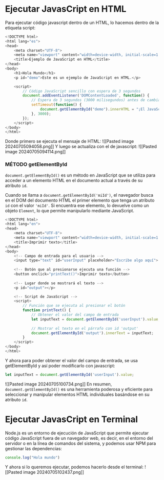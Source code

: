 # Ejecutar JavasCript en HTML

Para ejecutar código javascript dentro de un HTML, lo hacemos dentro de la etiqueta script:
```javascript
<!DOCTYPE html>
<html lang="es">
<head>
    <meta charset="UTF-8">
    <meta name="viewport" content="width=device-width, initial-scale=1.0">
    <title>Ejemplo de JavaScript en HTML</title>
</head>
<body>
    <h1>Hola Mundo</h1>
    <p id="demo">Este es un ejemplo de JavaScript en HTML.</p>

    <script>
        // Código JavaScript sencillo con espera de 3 segundos
        document.addEventListener('DOMContentLoaded', function() {
            // Espera de 3 segundos (3000 milisegundos) antes de cambiar el contenido del párrafo
            setTimeout(function() {
                document.getElementById("demo").innerHTML = "¡El JavaScript ha cambiado este texto después de 3 segundos!";
            }, 3000);
        });
    </script>
</body>
</html>
```
Donde primero se ejecuta el mensaje de HTML:
![[Pasted image 20240705094058.png]]
Y luego se actualiza con el de javascript:
![[Pasted image 20240705094114.png]]
### MÉTODO getElementById
`document.getElementById()` es un método en JavaScript que se utiliza para acceder a un elemento HTML en el documento actual a través de su atributo `id`.

Cuando se llama a `document.getElementById('miId')`, el navegador busca en el DOM del documento HTML el primer elemento que tenga un atributo `id` con el valor `'miId'`. Si encuentra ese elemento, lo devuelve como un objeto `Element`, lo que permite manipularlo mediante JavaScript.

```javascript
<!DOCTYPE html>
<html lang="en">
<head>
    <meta charset="UTF-8">
    <meta name="viewport" content="width=device-width, initial-scale=1.0">
    <title>Imprimir texto</title>
</head>
<body>
    <!-- Campo de entrada para el usuario -->
    <input type="text" id="userInput" placeholder="Escribe algo aquí">
    
    <!-- Botón que al presionarse ejecuta una función -->
    <button onclick="printText()">Imprimir texto</button>
    
    <!-- Lugar donde se mostrará el texto -->
    <p id="output"></p>

    <!-- Script de JavaScript -->
    <script>
        // Función que se ejecuta al presionar el botón
        function printText() {
            // Obtener el valor del campo de entrada
            let inputText = document.getElementById('userInput').value;
            
            // Mostrar el texto en el párrafo con id 'output'
            document.getElementById('output').innerText = inputText;
        }
    </script>
</body>
</html>
```
Y ahora para poder obtener el valor del campo de entrada, se usa getElementById y así poder modificarlo con javascript:
```javascript
let inputText = document.getElementById('userInput').value;
```
![[Pasted image 20240705100734.png]]
En resumen, `document.getElementById()` es una herramienta poderosa y eficiente para seleccionar y manipular elementos HTML individuales basándose en su atributo `id`.
# Ejecutar JavasCript en Terminal

Node.js es un entorno de ejecución de JavaScript que permite ejecutar código JavaScript fuera de un navegador web, es decir, en el entorno del servidor o en la línea de comandos del sistema, y podemos usar NPM para gestionar las dependencias:
```javascript
console.log("Hola mundo")
```
Y ahora si lo queremos ejecutar, podemos hacerlo desde el terminal:
![[Pasted image 20240705102437.png]]
